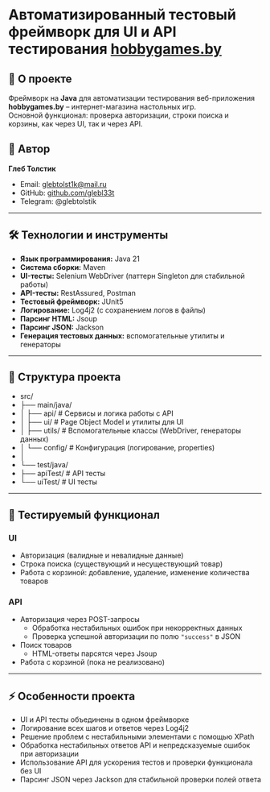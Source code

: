 # Автоматизированный тестовый фреймворк для UI и API тестирования [hobbygames.by](https://hobbygames.by/)

## 📌 О проекте

Фреймворк на **Java** для автоматизации тестирования веб-приложения **hobbygames.by** – интернет-магазина настольных
игр.  
Основной функционал: проверка авторизации, строки поиска и корзины, как через UI, так и через API.

## 👤 Автор

**Глеб Толстик**

- Email: glebtolst1k@mail.ru
- GitHub: [github.com/glebl33t](https://github.com/glebl33t)
- Telegram: @glebtolstik

---

## 🛠️ Технологии и инструменты

- **Язык программирования:** Java 21
- **Система сборки:** Maven
- **UI-тесты:** Selenium WebDriver (паттерн Singleton для стабильной работы)
- **API-тесты:** RestAssured, Postman
- **Тестовый фреймворк:** JUnit5
- **Логирование:** Log4j2 (с сохранением логов в файлы)
- **Парсинг HTML:** Jsoup
- **Парсинг JSON:** Jackson
- **Генерация тестовых данных:** вспомогательные утилиты и генераторы

---

## 📂 Структура проекта

* src/
* ├── main/java/
* │ ├── api/ # Сервисы и логика работы с API
* │ ├── ui/ # Page Object Model и утилиты для UI
* │ ├── utils/ # Вспомогательные классы (WebDriver, генераторы данных)
* │ └── config/ # Конфигурация (логирование, properties)
* │
* └── test/java/
* ├── apiTest/ # API тесты
* └── uiTest/ # UI тесты 

---

## 📑 Тестируемый функционал

### UI

- Авторизация (валидные и невалидные данные)
- Строка поиска (существующий и несуществующий товар)
- Работа с корзиной: добавление, удаление, изменение количества товаров

### API

- Авторизация через POST-запросы
    - Обработка нестабильных ошибок при некорректных данных
    - Проверка успешной авторизации по полю `"success"` в JSON
- Поиск товаров
    - HTML-ответы парсятся через Jsoup
- Работа с корзиной (пока не реализовано)

---

## ⚡ Особенности проекта

- UI и API тесты объединены в одном фреймворке
- Логирование всех шагов и ответов через Log4j2
- Решение проблем с нестабильными элементами с помощью XPath
- Обработка нестабильных ответов API и непредсказуемые ошибок при авторизации
- Использование API для ускорения тестов и проверки функционала без UI
- Парсинг JSON через Jackson для стабильной проверки полей ответа
